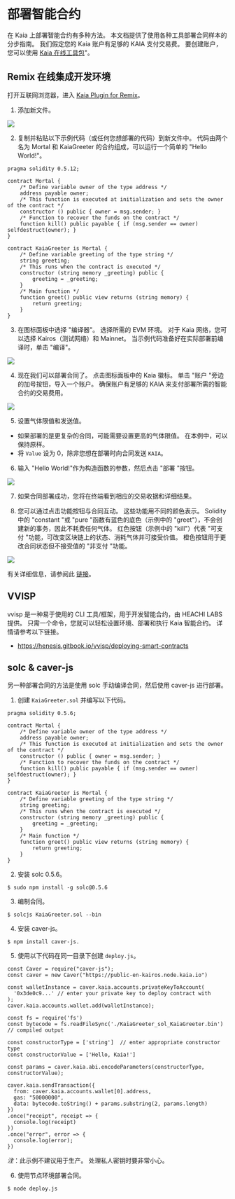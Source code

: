 # 部署智能合约

在 Kaia 上部署智能合约有多种方法。 本文档提供了使用各种工具部署合同样本的分步指南。 我们假定您的 Kaia 账户有足够的 KAIA 支付交易费。 要创建账户，您可以使用 [Kaia 在线工具包](https://toolkit.kaia.io/account/accountKeyLegacy)"。

## Remix 在线集成开发环境<a id="remix-ide"></a>

打开互联网浏览器，进入 [Kaia Plugin for Remix](https://ide.kaia.io)。

1. 添加新文件。

![](/img/build/smart-contracts/01_deployment_ide.png)

2. 复制并粘贴以下示例代码（或任何您想部署的代码）到新文件中。 代码由两个名为 Mortal 和 KaiaGreeter 的合约组成，可以运行一个简单的 "Hello World!"。

```
pragma solidity 0.5.12;

contract Mortal {
    /* Define variable owner of the type address */
    address payable owner;
    /* This function is executed at initialization and sets the owner of the contract */
    constructor () public { owner = msg.sender; }
    /* Function to recover the funds on the contract */
    function kill() public payable { if (msg.sender == owner) selfdestruct(owner); }
}

contract KaiaGreeter is Mortal {
    /* Define variable greeting of the type string */
    string greeting;
    /* This runs when the contract is executed */
    constructor (string memory _greeting) public {
        greeting = _greeting;
    }
    /* Main function */
    function greet() public view returns (string memory) {
        return greeting;
    }
}
```

3. 在图标面板中选择 "编译器"。 选择所需的 EVM 环境。 对于 Kaia 网络，您可以选择 Kairos（测试网络）和 Mainnet。 当示例代码准备好在实际部署前编译时，单击 "编译"。

![](/img/build/smart-contracts/02_deployment_compile.png)

4. 现在我们可以部署合同了。 点击图标面板中的 Kaia 徽标。 单击 "账户 "旁边的加号按钮，导入一个账户。 确保账户有足够的 KAIA 来支付部署所需的智能合约的交易费用。

![](/img/build/smart-contracts/05_deployment_account.png)

5. 设置气体限值和发送值。

- 如果部署的是更复杂的合同，可能需要设置更高的气体限值。 在本例中，可以保持原样。
- 将 `Value` 设为 0，除非您想在部署时向合同发送 `KAIA`。

6. 输入 "Hello World!"作为构造函数的参数，然后点击 "部署 "按钮。

![](/img/build/smart-contracts/03_deployment_hello.png)

7. 如果合同部署成功，您将在终端看到相应的交易收据和详细结果。

8. 您可以通过点击功能按钮与合同互动。 这些功能用不同的颜色表示。 Solidity中的 "constant "或 "pure "函数有蓝色的底色（示例中的 "greet"），不会创建新的事务，因此不耗费任何气体。 红色按钮（示例中的 "kill"）代表 "可支付 "功能，可改变区块链上的状态、消耗气体并可接受价值。 橙色按钮用于更改合同状态但不接受值的 "非支付 "功能。

![](/img/build/smart-contracts/06_deployment_functions.png)

有关详细信息，请参阅此 [链接](../ide-and-tools/ide-and-tools.md)。

## VVISP <a id="vvisp"></a>

vvisp 是一种易于使用的 CLI 工具/框架，用于开发智能合约，由 HEACHI LABS 提供。 只需一个命令，您就可以轻松设置环境、部署和执行 Kaia 智能合约。 详情请参考以下链接。

- https://henesis.gitbook.io/vvisp/deploying-smart-contracts

## solc & caver-js <a id="solc-caver-js"></a>

另一种部署合同的方法是使用 solc 手动编译合同，然后使用 caver-js 进行部署。

1. 创建 `KaiaGreeter.sol` 并编写以下代码。

```
pragma solidity 0.5.6;

contract Mortal {
    /* Define variable owner of the type address */
    address payable owner;
    /* This function is executed at initialization and sets the owner of the contract */
    constructor () public { owner = msg.sender; }
    /* Function to recover the funds on the contract */
    function kill() public payable { if (msg.sender == owner) selfdestruct(owner); }
}

contract KaiaGreeter is Mortal {
    /* Define variable greeting of the type string */
    string greeting;
    /* This runs when the contract is executed */
    constructor (string memory _greeting) public {
        greeting = _greeting;
    }
    /* Main function */
    function greet() public view returns (string memory) {
        return greeting;
    }
}
```

2. 安装 solc 0.5.6。

```
$ sudo npm install -g solc@0.5.6
```

3. 编制合同。

```
$ solcjs KaiaGreeter.sol --bin
```

4. 安装 caver-js。

```
$ npm install caver-js.
```

5. 使用以下代码在同一目录下创建 `deploy.js`。

```
const Caver = require("caver-js");
const caver = new Caver("https://public-en-kairos.node.kaia.io")

const walletInstance = caver.kaia.accounts.privateKeyToAccount(
  '0x3de0c9...' // enter your private key to deploy contract with
);
caver.kaia.accounts.wallet.add(walletInstance);

const fs = require('fs')
const bytecode = fs.readFileSync('./KaiaGreeter_sol_KaiaGreeter.bin') // compiled output

const constructorType = ['string']  // enter appropriate constructor type
const constructorValue = ['Hello, Kaia!']

const params = caver.kaia.abi.encodeParameters(constructorType, constructorValue);

caver.kaia.sendTransaction({
  from: caver.kaia.accounts.wallet[0].address,
  gas: "50000000",
  data: bytecode.toString() + params.substring(2, params.length)
})
.once("receipt", receipt => {
  console.log(receipt)
})
.once("error", error => {
  console.log(error);
})
```

_注_：此示例不建议用于生产。 处理私人密钥时要非常小心。

6. 使用节点环境部署合同。

```
$ node deploy.js
```